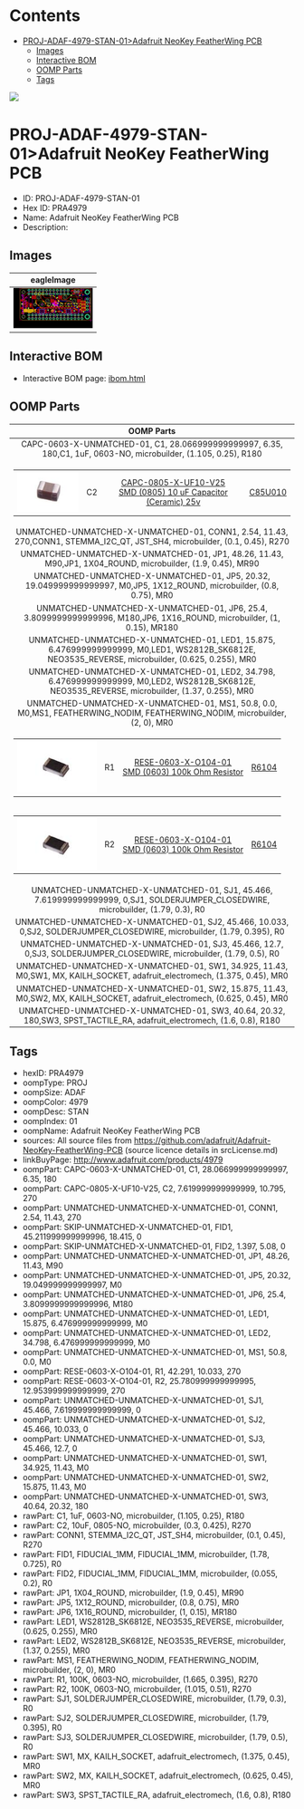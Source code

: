 



Contents
========

* [PROJ-ADAF-4979-STAN-01>Adafruit NeoKey FeatherWing PCB](#proj-adaf-4979-stan-01adafruit-neokey-featherwing-pcb)
	* [Images](#images)
	* [Interactive BOM](#interactive-bom)
	* [OOMP Parts](#oomp-parts)
	* [Tags](#tags)
  
![][im]
# PROJ-ADAF-4979-STAN-01>Adafruit NeoKey FeatherWing PCB

- ID: PROJ-ADAF-4979-STAN-01
- Hex ID: PRA4979
- Name: Adafruit NeoKey FeatherWing PCB
- Description: 

## Images
  
  

|eagleImage|
| :---: |
|[![eagleImage](eagleImage_140.png)](eagleImage_600.png)|

## Interactive BOM

- Interactive BOM page: [ibom.html](kicad/bom/ibom.html)

## OOMP Parts
  

|OOMP Parts|
| :---: |
|CAPC-0603-X-UNMATCHED-01, C1, 28.066999999999997, 6.35, 180,C1, 1uF, 0603-NO, microbuilder, (1.105, 0.25), R180|
|<table><tr><td>![CAPC-0805-X-UF10-V25](https://raw.githubusercontent.com/oomlout/oomlout_OOMP_parts/main/CAPC-0805-X-UF10-V25/image_140.jpg)</td><td> C2</td><td>[CAPC-0805-X-UF10-V25<br>SMD (0805) 10 uF Capacitor (Ceramic) 25v](https://github.com/oomlout/oomlout_OOMP_parts/tree/main/CAPC-0805-X-UF10-V25/)</td><td>[C85U010](https://github.com/oomlout/oomlout_OOMP_parts/tree/main/CAPC-0805-X-UF10-V25/)</td></tr></table>|
|UNMATCHED-UNMATCHED-X-UNMATCHED-01, CONN1, 2.54, 11.43, 270,CONN1, STEMMA_I2C_QT, JST_SH4, microbuilder, (0.1, 0.45), R270|
|UNMATCHED-UNMATCHED-X-UNMATCHED-01, JP1, 48.26, 11.43, M90,JP1, 1X04_ROUND, microbuilder, (1.9, 0.45), MR90|
|UNMATCHED-UNMATCHED-X-UNMATCHED-01, JP5, 20.32, 19.049999999999997, M0,JP5, 1X12_ROUND, microbuilder, (0.8, 0.75), MR0|
|UNMATCHED-UNMATCHED-X-UNMATCHED-01, JP6, 25.4, 3.8099999999999996, M180,JP6, 1X16_ROUND, microbuilder, (1, 0.15), MR180|
|UNMATCHED-UNMATCHED-X-UNMATCHED-01, LED1, 15.875, 6.476999999999999, M0,LED1, WS2812B_SK6812E, NEO3535_REVERSE, microbuilder, (0.625, 0.255), MR0|
|UNMATCHED-UNMATCHED-X-UNMATCHED-01, LED2, 34.798, 6.476999999999999, M0,LED2, WS2812B_SK6812E, NEO3535_REVERSE, microbuilder, (1.37, 0.255), MR0|
|UNMATCHED-UNMATCHED-X-UNMATCHED-01, MS1, 50.8, 0.0, M0,MS1, FEATHERWING_NODIM, FEATHERWING_NODIM, microbuilder, (2, 0), MR0|
|<table><tr><td>![RESE-0603-X-O104-01](https://raw.githubusercontent.com/oomlout/oomlout_OOMP_parts/main/RESE-0603-X-O104-01/image_140.jpg)</td><td> R1</td><td>[RESE-0603-X-O104-01<br>SMD (0603) 100k Ohm Resistor](https://github.com/oomlout/oomlout_OOMP_parts/tree/main/RESE-0603-X-O104-01/)</td><td>[R6104](https://github.com/oomlout/oomlout_OOMP_parts/tree/main/RESE-0603-X-O104-01/)</td></tr></table>|
|<table><tr><td>![RESE-0603-X-O104-01](https://raw.githubusercontent.com/oomlout/oomlout_OOMP_parts/main/RESE-0603-X-O104-01/image_140.jpg)</td><td> R2</td><td>[RESE-0603-X-O104-01<br>SMD (0603) 100k Ohm Resistor](https://github.com/oomlout/oomlout_OOMP_parts/tree/main/RESE-0603-X-O104-01/)</td><td>[R6104](https://github.com/oomlout/oomlout_OOMP_parts/tree/main/RESE-0603-X-O104-01/)</td></tr></table>|
|UNMATCHED-UNMATCHED-X-UNMATCHED-01, SJ1, 45.466, 7.619999999999999, 0,SJ1, SOLDERJUMPER_CLOSEDWIRE, microbuilder, (1.79, 0.3), R0|
|UNMATCHED-UNMATCHED-X-UNMATCHED-01, SJ2, 45.466, 10.033, 0,SJ2, SOLDERJUMPER_CLOSEDWIRE, microbuilder, (1.79, 0.395), R0|
|UNMATCHED-UNMATCHED-X-UNMATCHED-01, SJ3, 45.466, 12.7, 0,SJ3, SOLDERJUMPER_CLOSEDWIRE, microbuilder, (1.79, 0.5), R0|
|UNMATCHED-UNMATCHED-X-UNMATCHED-01, SW1, 34.925, 11.43, M0,SW1, MX, KAILH_SOCKET, adafruit_electromech, (1.375, 0.45), MR0|
|UNMATCHED-UNMATCHED-X-UNMATCHED-01, SW2, 15.875, 11.43, M0,SW2, MX, KAILH_SOCKET, adafruit_electromech, (0.625, 0.45), MR0|
|UNMATCHED-UNMATCHED-X-UNMATCHED-01, SW3, 40.64, 20.32, 180,SW3, SPST_TACTILE_RA, adafruit_electromech, (1.6, 0.8), R180|

## Tags

- hexID: PRA4979
- oompType: PROJ
- oompSize: ADAF
- oompColor: 4979
- oompDesc: STAN
- oompIndex: 01
- oompName: Adafruit NeoKey FeatherWing PCB
- sources: All source files from https://github.com/adafruit/Adafruit-NeoKey-FeatherWing-PCB (source licence details in srcLicense.md)
- linkBuyPage: http://www.adafruit.com/products/4979
- oompPart: CAPC-0603-X-UNMATCHED-01, C1, 28.066999999999997, 6.35, 180
- oompPart: CAPC-0805-X-UF10-V25, C2, 7.619999999999999, 10.795, 270
- oompPart: UNMATCHED-UNMATCHED-X-UNMATCHED-01, CONN1, 2.54, 11.43, 270
- oompPart: SKIP-UNMATCHED-X-UNMATCHED-01, FID1, 45.211999999999996, 18.415, 0
- oompPart: SKIP-UNMATCHED-X-UNMATCHED-01, FID2, 1.397, 5.08, 0
- oompPart: UNMATCHED-UNMATCHED-X-UNMATCHED-01, JP1, 48.26, 11.43, M90
- oompPart: UNMATCHED-UNMATCHED-X-UNMATCHED-01, JP5, 20.32, 19.049999999999997, M0
- oompPart: UNMATCHED-UNMATCHED-X-UNMATCHED-01, JP6, 25.4, 3.8099999999999996, M180
- oompPart: UNMATCHED-UNMATCHED-X-UNMATCHED-01, LED1, 15.875, 6.476999999999999, M0
- oompPart: UNMATCHED-UNMATCHED-X-UNMATCHED-01, LED2, 34.798, 6.476999999999999, M0
- oompPart: UNMATCHED-UNMATCHED-X-UNMATCHED-01, MS1, 50.8, 0.0, M0
- oompPart: RESE-0603-X-O104-01, R1, 42.291, 10.033, 270
- oompPart: RESE-0603-X-O104-01, R2, 25.780999999999995, 12.953999999999999, 270
- oompPart: UNMATCHED-UNMATCHED-X-UNMATCHED-01, SJ1, 45.466, 7.619999999999999, 0
- oompPart: UNMATCHED-UNMATCHED-X-UNMATCHED-01, SJ2, 45.466, 10.033, 0
- oompPart: UNMATCHED-UNMATCHED-X-UNMATCHED-01, SJ3, 45.466, 12.7, 0
- oompPart: UNMATCHED-UNMATCHED-X-UNMATCHED-01, SW1, 34.925, 11.43, M0
- oompPart: UNMATCHED-UNMATCHED-X-UNMATCHED-01, SW2, 15.875, 11.43, M0
- oompPart: UNMATCHED-UNMATCHED-X-UNMATCHED-01, SW3, 40.64, 20.32, 180
- rawPart: C1, 1uF, 0603-NO, microbuilder, (1.105, 0.25), R180
- rawPart: C2, 10uF, 0805-NO, microbuilder, (0.3, 0.425), R270
- rawPart: CONN1, STEMMA_I2C_QT, JST_SH4, microbuilder, (0.1, 0.45), R270
- rawPart: FID1, FIDUCIAL_1MM, FIDUCIAL_1MM, microbuilder, (1.78, 0.725), R0
- rawPart: FID2, FIDUCIAL_1MM, FIDUCIAL_1MM, microbuilder, (0.055, 0.2), R0
- rawPart: JP1, 1X04_ROUND, microbuilder, (1.9, 0.45), MR90
- rawPart: JP5, 1X12_ROUND, microbuilder, (0.8, 0.75), MR0
- rawPart: JP6, 1X16_ROUND, microbuilder, (1, 0.15), MR180
- rawPart: LED1, WS2812B_SK6812E, NEO3535_REVERSE, microbuilder, (0.625, 0.255), MR0
- rawPart: LED2, WS2812B_SK6812E, NEO3535_REVERSE, microbuilder, (1.37, 0.255), MR0
- rawPart: MS1, FEATHERWING_NODIM, FEATHERWING_NODIM, microbuilder, (2, 0), MR0
- rawPart: R1, 100K, 0603-NO, microbuilder, (1.665, 0.395), R270
- rawPart: R2, 100K, 0603-NO, microbuilder, (1.015, 0.51), R270
- rawPart: SJ1, SOLDERJUMPER_CLOSEDWIRE, microbuilder, (1.79, 0.3), R0
- rawPart: SJ2, SOLDERJUMPER_CLOSEDWIRE, microbuilder, (1.79, 0.395), R0
- rawPart: SJ3, SOLDERJUMPER_CLOSEDWIRE, microbuilder, (1.79, 0.5), R0
- rawPart: SW1, MX, KAILH_SOCKET, adafruit_electromech, (1.375, 0.45), MR0
- rawPart: SW2, MX, KAILH_SOCKET, adafruit_electromech, (0.625, 0.45), MR0
- rawPart: SW3, SPST_TACTILE_RA, adafruit_electromech, (1.6, 0.8), R180



[im]: eagleImage_450.png
